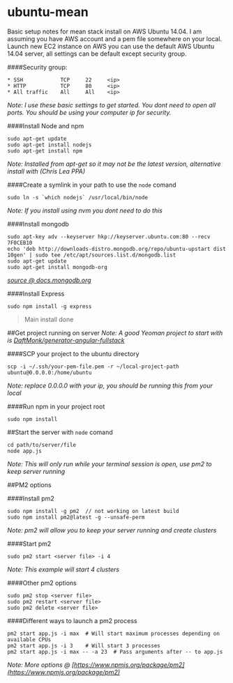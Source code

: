 ubuntu-mean
===========

Basic setup notes for mean stack install on AWS Ubuntu 14.04. I am assuming you have AWS account and a pem file somewhere on your local. Launch new EC2 instance on AWS you can use the default AWS Ubuntu 14.04 server, all settings can be default except security group. 

####Security group:
```
* SSH            TCP     22     <ip>
* HTTP           TCP     80     <ip>
* All traffic    All     All    <ip>
``` 
*Note: I use these basic settings to get started. You dont need to open all ports. You should be using your computer ip for security.*

####Install Node and npm 
```
sudo apt-get update
sudo apt-get install nodejs
sudo apt-get install npm
```
*Note: Installed from apt-get so it may not be the latest version, alternative install with (Chris Lea PPA)*

####Create a symlink in your path to use the `node` comand
```
sudo ln -s `which nodejs` /usr/local/bin/node
```
*Note: If you install using nvm you dont need to do this*

####Install mongodb
```
sudo apt-key adv --keyserver hkp://keyserver.ubuntu.com:80 --recv 7F0CEB10
echo 'deb http://downloads-distro.mongodb.org/repo/ubuntu-upstart dist 10gen' | sudo tee /etc/apt/sources.list.d/mongodb.list
sudo apt-get update
sudo apt-get install mongodb-org
```
*[source @ docs.mongodb.org](http://docs.mongodb.org/manual/tutorial/install-mongodb-on-ubuntu/)*

####Install Express
```
sudo npm install -g express
```

>Main install done


##Get project running on server 
*Note: A good Yeoman project to start with is [DaftMonk/generator-angular-fullstack](https://github.com/DaftMonk/generator-angular-fullstack)*

####SCP your project to the ubuntu directory 
```
scp -i ~/.ssh/your-pem-file.pem -r ~/local-project-path ubuntu@0.0.0.0:/home/ubuntu
```
*Note: replace 0.0.0.0 with your ip, you should be running this from your local*

####Run npm in your project root 
```
sudo npm install
```

##Start the server with `node` comand 
```
cd path/to/server/file
node app.js
```
*Note: This will only run while your terminal session is open, use pm2 to keep server running*

##PM2 options

####Install pm2 
```
sudo npm install -g pm2  // not working on latest build
sudo npm install pm2@latest -g --unsafe-perm
```
*Note: pm2 will allow you to keep your server running and create clusters*

####Start pm2 
```
sudo pm2 start <server file> -i 4
```
*Note: This example will start 4 clusters*

####Other pm2 options
```
sudo pm2 stop <server file>
sudo pm2 restart <server file>
sudo pm2 delete <server file>
```

####Different ways to launch a pm2 process 
```
pm2 start app.js -i max  # Will start maximum processes depending on available CPUs
pm2 start app.js -i 3    # Will start 3 processes
pm2 start app.js -i max -- -a 23  # Pass arguments after -- to app.js
```
*Note: More options @ [https://www.npmjs.org/package/pm2](https://www.npmjs.org/package/pm2)*



